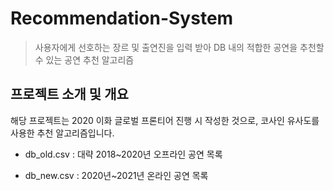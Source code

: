 # Recommendation-System


> 사용자에게 선호하는 장르 및 출연진을 입력 받아 DB 내의 적합한 공연을 추천할 수 있는 공연 추천 알고리즘


## 프로젝트 소개 및 개요


해당 프로젝트는 2020 이화 글로벌 프론티어 진행 시 작성한 것으로, 코사인 유사도를 사용한 추천 알고리즘입니다.


* db_old.csv : 대략 2018~2020년 오프라인 공연 목록

* db_new.csv : 2020년~2021년 온라인 공연 목록 